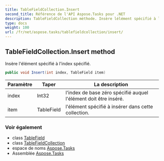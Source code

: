 ```yaml
---
title: TableFieldCollection.Insert
second_title: Référence de l'API Aspose.Tasks pour .NET
description: TableFieldCollection méthode. Insère lélément spécifié à lindex spécifié.
type: docs
weight: 100
url: /fr/net/aspose.tasks/tablefieldcollection/insert/
---
```

## TableFieldCollection.Insert method

Insère l'élément spécifié à l'index spécifié.

```csharp
public void Insert(int index, TableField item)
```

| Paramètre | Taper | La description |
| --- | --- | --- |
| index | Int32 | l'index de base zéro spécifié auquel l'élément doit être inséré. |
| item | TableField | l'élément spécifié à insérer dans cette collection. |

### Voir également

* class [TableField](../../tablefield/)
* class [TableFieldCollection](../)
* espace de noms [Aspose.Tasks](../../tablefieldcollection/)
* Assemblée [Aspose.Tasks](../../../)


